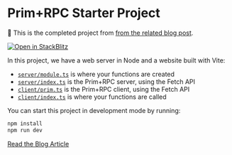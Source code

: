 # Prim+RPC Starter Project

📖 This is the completed project from [from the related blog post](https://prim.doseofted.me/docs/setup).

[![Open in StackBlitz](https://developer.stackblitz.com/img/open_in_stackblitz_small.svg)](https://stackblitz.com/github/doseofted/prim-rpc-starter/tree/main)

In this project, we have a web server in Node and a website built with Vite:

- [`server/module.ts`](./server/index.ts) is where your functions are created
- [`server/index.ts`](./server/index.ts) is the Prim+RPC server, using the Fetch API
- [`client/prim.ts`](./client/prim.ts) is the Prim+RPC client, using the Fetch API
- [`client/index.ts`](./client/index.ts) is where your functions are called

You can start this project in development mode by running:

```zsh
npm install
npm run dev
```

[Read the Blog Article](https://prim.doseofted.me/docs/setup)
